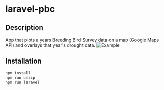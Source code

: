 # laravel-pbc

## Description
App that plots a years Breeding Bird Survey data on a map (Google Maps API) and overlays that year's drought data.
![Example](https://imgur.com/a/fzhZV)

## Installation 
```sh
npm install
npm run unzip
npm run laravel
```
